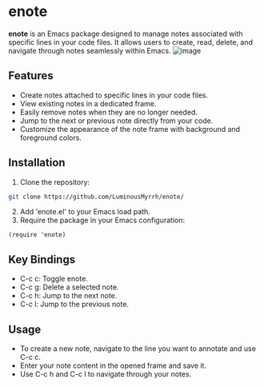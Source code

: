 # enote

**enote** is an Emacs package designed to manage notes associated with specific lines in your code files. It allows users to create, read, delete, and navigate through notes seamlessly within Emacs.
![image](https://github.com/user-attachments/assets/4f6ea330-7de1-41d0-9608-70bc4353d054)


## Features

- Create notes attached to specific lines in your code files.
- View existing notes in a dedicated frame.
- Easily remove notes when they are no longer needed.
- Jump to the next or previous note directly from your code.
- Customize the appearance of the note frame with background and foreground colors.

## Installation

1. Clone the repository:
  ```bash
  git clone https://github.com/LuminousMyrrh/enote/
  ```
2. Add 'enote.el' to your Emacs load path.
3. Require the package in your Emacs configuration:
  ```elisp
  (require 'enote)
  ```
    
## Key Bindings
   - C-c c: Toggle enote.
   - C-c g: Delete a selected note.
   - C-c h: Jump to the next note.
   - C-c l: Jump to the previous note.

## Usage
   - To create a new note, navigate to the line you want to annotate and use C-c c.
   - Enter your note content in the opened frame and save it.
   - Use C-c h and C-c l to navigate through your notes.
